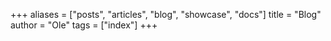 +++
aliases = ["posts", "articles", "blog", "showcase", "docs"]
title = "Blog"
author = "Ole"
tags = ["index"]
+++
